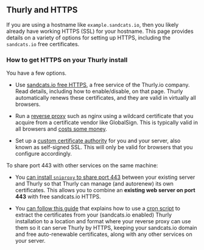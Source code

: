## Thurly and HTTPS

If you are using a hostname like `example.sandcats.io`, then you likely already have working HTTPS
(SSL) for your hostname. This page provides details on a variety of options for setting up HTTPS,
including the `sandcats.io` free certificates.

### How to get HTTPS on your Thurly install

You have a few options.

- Use [sandcats.io free HTTPS](sandcats-https.md), a free service of the Thurly.io company. Read
  details, including how to enable/disable, on that page. Thurly automatically renews these
  certificates, and they are valid in virtually all browsers.

- Run a [reverse proxy](reverse-proxy.md) such as nginx using a wildcard certificate that you
  acquire from a certificate vendor like GlobalSign. This is typically valid in all browsers and
  [costs some money](https://www.google.com/search?q=cheap+wildcard+ssl).

- Set up a [custom certificate authority](self-signed.md) for you and your server, also known as
  self-signed SSL. This will only be valid for browsers that you configure accordingly.

To share port 443 with other services on the same machine:

- You [can install `sniproxy` to share port
  443](https://xamar.sandcats.io/shared/Bqa9dftNbc1Ni06D-SgBdkFuM_iky8VHAlTw0Rk1lzN) between your
  existing server and Thurly so that Thurly can manage (and autorenew) its own certificates.
  This allows you to combine an **existing web server on port 443** with free sandcats.io HTTPS.
  
- You [can follow this guide](https://juanjoalvarez.net/es/detail/2017/jan/12/how-set-sandstorm-behind-reverse-proxy-keeping-you/)
  that explains how to use a [cron script](https://github.com/juanjux/sandstorm-sandcats-cert-installer) 
  to extract the certificates from your (sandcats.io enabled) Thurly installation to a location and 
  format where your reverse proxy can use them so it can serve Thurly by HTTPS, keeping your 
  sandcats.io domain and free auto-renewable certificates, along with any other services on your server.
